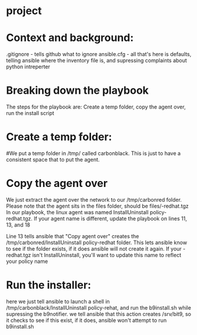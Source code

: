 # project
# Context and background:
.gitignore - tells github what to ignore
ansible.cfg - all that's here is defaults, telling ansible where the inventory file is, and supressing complaints about python intreperter


# Breaking down the playbook
The steps for the playbook are: Create a temp folder, copy the agent over, run the install script

# Create a temp folder:
#We put a temp folder in /tmp/ called carbonblack. This is just to have a consistent space that to put the agent.

# Copy the agent over
We just extract the agent over the network to our /tmp/carbonred folder. Please note that the agent sits in the files folder, should be files/<policyname>-redhat.tgz
In our playbook, the linux agent was named InstallUninstall policy-redhat.tgz. If your agent name is different, update the playbook on lines 11, 13, and 18

Line 13 tells ansible that "Copy agent over" creates the /tmp/carbonred/InstallUninstall policy-redhat folder. This lets ansible know to see if the folder exists, if it does
ansible will not create it again. If your <policyname>-redhat.tgz isn't InstallUninstall, you'll want to update this name to reflect your policy name

# Run the installer:
here we just tell ansible to launch a shell in /tmp/carbonblack/InstallUninstall policy-rehat, and run the b9install.sh while supressing the b9notifier.
we tell ansible that this action creates /srv/bit9, so it checks to see if this exist, if it does, ansible won't attempt to run b9install.sh
